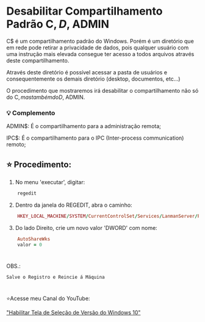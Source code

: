 # Desabilitar Compartilhamento Padrão C$, D$, ADMIN


C$ é um compartilhamento padrão do Windows. Porém é um diretório que em rede pode retirar a privacidade de dados, pois qualquer usuário com uma instrução mais elevada consegue ter acesso a todos arquivos através deste compartilhamento. 

Através deste diretório é possível acessar a pasta de usuários e consequentemente os demais diretório (desktop, documentos, etc...) 

O procedimento que mostraremos irá desabilitar o compartilhamento não só do C$, mas também do D$, ADMIN. 

### 💡 Complemento 

ADMIN$: É o compartilhamento para a administração remota;

IPC$: É o compartilhamento para o IPC (Inter-process communication) remoto;


## ⭐ Procedimento:

1. No menu 'executar', digitar: 

```ruby
    regedit 
```
2. Dentro da janela do REGEDIT, abra o caminho:

```ruby
    HKEY_LOCAL_MACHINE/SYSTEM/CurrentControlSet/Services/LanmanServer/Parameters 
```
3. Do lado Direito, crie um novo valor 'DWORD' com nome:

```ruby
    AutoShareWks
    valor = 0
```
#
OBS.:

    Salve o Registro e Reincie á Máquina

#
⭐Acesse meu Canal do YouTube:

["Habilitar Tela de Seleção de Versão do Windows 10"](https://youtu.be/DJYT8WFK1L0)

    

